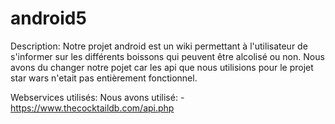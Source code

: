 # android5

Description:
    Notre projet android est un wiki permettant à l'utilisateur de s'informer sur les différents boissons qui peuvent être alcolisé ou non.
    Nous avons du changer notre pojet car les api que nous utilisions pour le projet star wars n'etait pas entièrement fonctionnel.

Webservices utilisés:
    Nous avons utilisé: 
        -  https://www.thecocktaildb.com/api.php
        
